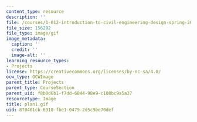 ```yaml
---
content_type: resource
description: ''
file: /courses/1-012-introduction-to-civil-engineering-design-spring-2002/870401cb6910fbe104792d5c9be70def_plan1.gif
file_size: 156292
file_type: image/gif
image_metadata:
  caption: ''
  credit: ''
  image-alt: ''
learning_resource_types:
- Projects
license: https://creativecommons.org/licenses/by-nc-sa/4.0/
ocw_type: OCWImage
parent_title: Projects
parent_type: CourseSection
parent_uid: f8b0d6b1-f7dd-6844-98e9-c108bc9a5a37
resourcetype: Image
title: plan1.gif
uid: 870401cb-6910-fbe1-0479-2d5c9be70def
---
```

